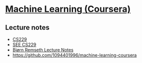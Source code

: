 # [Machine Learning (Coursera)](https://www.coursera.org/learn/machine-learning)

## Lecture notes
- [CS229](http://cs229.stanford.edu/materials.html)
- [SEE CS229](https://see.stanford.edu/Course/CS229)
- [Bjørn Remseth Lecture Notes](https://dl.dropboxusercontent.com/u/187726/machine-learning-notes.pdf)
- https://github.com/1094401996/machine-learning-coursera


